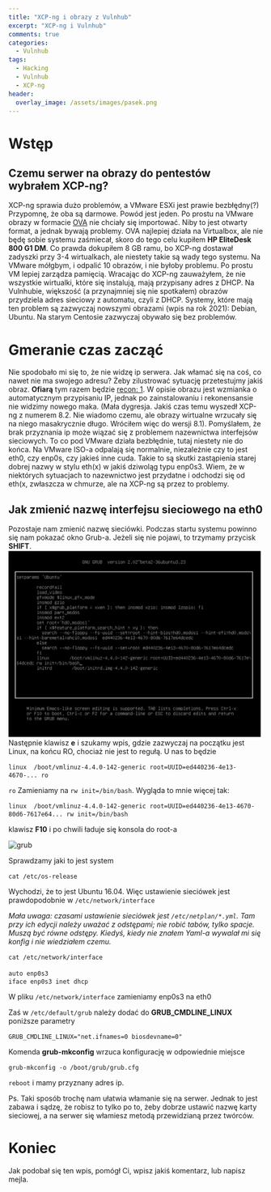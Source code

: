 ```yaml
---
title: "XCP-ng i obrazy z Vulnhub"
excerpt: "XCP-ng i Vulnhub"
comments: true
categories:
  - Vulnhub
tags:
  - Hacking
  - Vulnhub
  - XCP-ng
header:
  overlay_image: /assets/images/pasek.png
---
```

# Wstęp
## Czemu serwer na obrazy do pentestów wybrałem XCP-ng?
XCP-ng sprawia dużo problemów, a VMware ESXi jest prawie bezbłędny(?) Przypomnę, że oba są darmowe. Powód jest jeden. Po prostu na VMware obrazy w formacie [OVA](https://pl.wikipedia.org/wiki/Open_Virtualization_Format) nie chciały się importować. Niby to jest otwarty format, a jednak bywają problemy. OVA najlepiej działa na Virtualbox, ale nie będę sobie systemu zaśmiecał, skoro do tego celu kupiłem **HP EliteDesk 800 G1 DM**. Co prawda dokupiłem 8 GB ramu, bo XCP-ng dostawał zadyszki przy 3-4 wirtualkach, ale niestety takie są wady tego systemu. Na VMware mółgbym, i odpalić 10 obrazów, i nie byłoby problemu. Po prostu VM lepiej zarządza pamięcią. Wracając do XCP-ng zauważyłem, że nie wszystkie wirtualki, które się instalują, mają przypisany adres z DHCP. Na Vulnhubie, większość (a przynajmniej się nie spotkałem) obrazów przydziela adres sieciowy z automatu, czyli z DHCP. Systemy, które mają ten problem są zazwyczaj nowszymi obrazami (wpis na rok 2021): Debian, Ubuntu. Na starym Centosie zazwyczaj obywało się bez problemów.

# Gmeranie czas zacząć
Nie spodobało mi się to, że nie widzę ip serwera. Jak włamać się na coś, co nawet nie ma swojego adresu? Żeby zilustrować sytuację przetestujmy jakiś obraz. **Ofiarą** tym razem będzie [recon: 1](https://www.vulnhub.com/entry/recon-1,438/). W opisie obrazu jest wzmianka o automatycznym przypisaniu IP, jednak po zainstalowaniu i rekonensansie nie widzimy nowego maka. (Mała dygresja. Jakiś czas temu wyszedł XCP-ng z numerem 8.2. Nie wiadomo czemu, ale obrazy wirtualne wrzucały się na niego masakrycznie długo. Wróciłem więc do wersji 8.1). Pomyślałem, że brak przyznania ip może wiązać się z problemem nazewnictwa interfejsów sieciowych. To co pod VMware działa bezbłędnie, tutaj niestety nie do końca. Na VMware ISO-a odpalają się normalnie, niezależnie czy to jest eth0, czy enp0s, czy jakieś inne cuda. Takie to są skutki zastąpienia starej dobrej nazwy w stylu eth(x) w jakiś dziwoląg typu enp0s3. Wiem, że w niektórych sytuacjach to nazewnictwo jest przydatne i odchodzi się od eth(x, zwłaszcza w chmurze, ale na XCP-ng są przez to problemy. 

## Jak zmienić nazwę interfejsu sieciowego na eth0
Pozostaje nam zmienić nazwę sieciówki. Podczas startu systemu powinno się nam pokazać okno Grub-a. Jeżeli się nie pojawi, to trzymamy przycisk **SHIFT**. 
![grub](/assets/images/xcp-ng-i-vulnhub/01.png)
Następnie klawisz **e** i szukamy wpis, gdzie zazwyczaj na początku jest Linux, na końcu RO, chociaż nie jest to regułą. U nas to będzie

``` 
linux  /boot/vmlinuz-4.4.0-142-generic root=UUID=ed440236-4e13-4670-... ro
```

```ro``` Zamieniamy na ```rw init=/bin/bash```. Wygląda to mnie więcej tak:

```
linux  /boot/vmlinuz-4.4.0-142-generic root=UUID=ed440236-4e13-4670-80d6-7617e64... rw init=/bin/bash
```

klawisz **F10** i po chwili ładuje się konsola do root-a

![grub](/assets/images/xcp-ng-i-vulnhub/02.png)

Sprawdzamy jaki to jest system

```
cat /etc/os-release
```

Wychodzi, że to jest Ubuntu 16.04. Więc ustawienie sieciówek jest prawdopodobnie w ```/etc/network/interface```

_Mała uwaga: czasami ustawienie sieciówek jest ```/etc/netplan/*.yml```. Tam przy ich edycji należy uważać z odstępami; nie robić tabów, tylko
spacje. Muszą być równe odstępy. Kiedyś, kiedy nie znałem Yaml-a wywalał mi się konfig i nie wiedziałem czemu._

```
cat /etc/network/interface

auto enp0s3
iface enp0s3 inet dhcp
```
W pliku ```/etc/network/interface``` zamieniamy enp0s3 na eth0


Zaś w  ```/etc/default/grub``` należy dodać do **GRUB_CMDLINE_LINUX** poniższe parametry
```
GRUB_CMDLINE_LINUX="net.ifnames=0 biosdevname=0"
```

Komenda **grub-mkconfig** wrzuca konfigurację w odpowiednie miejsce

```
grub-mkconfig -o /boot/grub/grub.cfg
```

```reboot``` i mamy przyznany adres ip.

Ps. Taki sposób trochę nam ułatwia włamanie się na serwer. Jednak to jest zabawa i sądzę, że robisz to tylko po to, żeby dobrze ustawić nazwę karty sieciowej, a na serwer się włamiesz metodą przewidzianą przez twórców.

# Koniec
Jak podobał się ten wpis, pomógł Ci,  wpisz jakiś komentarz, lub napisz mejla.
